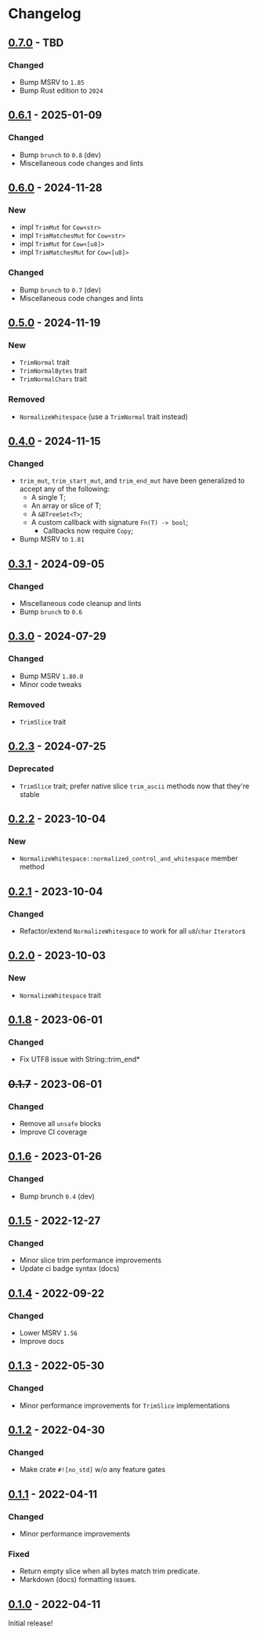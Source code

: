 # Changelog



## [0.7.0](https://github.com/Blobfolio/trimothy/releases/tag/v0.7.0) - TBD

### Changed

* Bump MSRV to `1.85`
* Bump Rust edition to `2024`



## [0.6.1](https://github.com/Blobfolio/trimothy/releases/tag/v0.6.1) - 2025-01-09

### Changed

* Bump `brunch` to `0.8` (dev)
* Miscellaneous code changes and lints



## [0.6.0](https://github.com/Blobfolio/trimothy/releases/tag/v0.6.0) - 2024-11-28

### New

* impl `TrimMut` for `Cow<str>`
* impl `TrimMatchesMut` for `Cow<str>`
* impl `TrimMut` for `Cow<[u8]>`
* impl `TrimMatchesMut` for `Cow<[u8]>`

### Changed

* Bump `brunch` to `0.7` (dev)
* Miscellaneous code changes and lints



## [0.5.0](https://github.com/Blobfolio/trimothy/releases/tag/v0.5.0) - 2024-11-19

### New

* `TrimNormal` trait
* `TrimNormalBytes` trait
* `TrimNormalChars` trait

### Removed

* `NormalizeWhitespace` (use a `TrimNormal` trait instead)



## [0.4.0](https://github.com/Blobfolio/trimothy/releases/tag/v0.4.0) - 2024-11-15

### Changed

* `trim_mut`, `trim_start_mut`, and `trim_end_mut` have been generalized to accept any of the following:
  * A single T;
  * An array or slice of T;
  * A `&BTreeSet<T>`;
  * A custom callback with signature `Fn(T) -> bool`;
    * Callbacks now require `Copy`;
* Bump MSRV to `1.81`



## [0.3.1](https://github.com/Blobfolio/trimothy/releases/tag/v0.3.1) - 2024-09-05

### Changed

* Miscellaneous code cleanup and lints
* Bump `brunch` to `0.6`



## [0.3.0](https://github.com/Blobfolio/trimothy/releases/tag/v0.3.0) - 2024-07-29

### Changed

* Bump MSRV `1.80.0`
* Minor code tweaks

### Removed

* `TrimSlice` trait



## [0.2.3](https://github.com/Blobfolio/trimothy/releases/tag/v0.2.3) - 2024-07-25

### Deprecated

* `TrimSlice` trait; prefer native slice `trim_ascii` methods now that they're stable



## [0.2.2](https://github.com/Blobfolio/trimothy/releases/tag/v0.2.2) - 2023-10-04

### New

* `NormalizeWhitespace::normalized_control_and_whitespace` member method



## [0.2.1](https://github.com/Blobfolio/trimothy/releases/tag/v0.2.1) - 2023-10-04

### Changed

* Refactor/extend `NormalizeWhitespace` to work for all `u8`/`char` `Iterator`s



## [0.2.0](https://github.com/Blobfolio/trimothy/releases/tag/v0.2.0) - 2023-10-03

### New

* `NormalizeWhitespace` trait



## [0.1.8](https://github.com/Blobfolio/trimothy/releases/tag/v0.1.8) - 2023-06-01

### Changed

* Fix UTF8 issue with String::trim_end*



## ~~0.1.7~~ - 2023-06-01

### Changed

* Remove all `unsafe` blocks
* Improve CI coverage



## [0.1.6](https://github.com/Blobfolio/trimothy/releases/tag/v0.1.6) - 2023-01-26

### Changed

* Bump brunch `0.4` (dev)



## [0.1.5](https://github.com/Blobfolio/trimothy/releases/tag/v0.1.5) - 2022-12-27

### Changed

* Minor slice trim performance improvements
* Update ci badge syntax (docs)



## [0.1.4](https://github.com/Blobfolio/trimothy/releases/tag/v0.1.4) - 2022-09-22

### Changed

* Lower MSRV `1.56`
* Improve docs



## [0.1.3](https://github.com/Blobfolio/trimothy/releases/tag/v0.1.3) - 2022-05-30

### Changed

* Minor performance improvements for `TrimSlice` implementations



## [0.1.2](https://github.com/Blobfolio/trimothy/releases/tag/v0.1.2) - 2022-04-30

### Changed

* Make crate `#![no_std]` w/o any feature gates



## [0.1.1](https://github.com/Blobfolio/trimothy/releases/tag/v0.1.1) - 2022-04-11

### Changed

* Minor performance improvements

### Fixed

* Return empty slice when all bytes match trim predicate.
* Markdown (docs) formatting issues.



## [0.1.0](https://github.com/Blobfolio/trimothy/releases/tag/v0.1.0) - 2022-04-11

Initial release!
